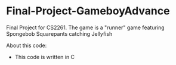 # Final-Project-GameboyAdvance

Final Project for CS2261. The game is a "runner" game featuring Spongebob Squarepants catching Jellyfish

About this code:
- This code is written in C
